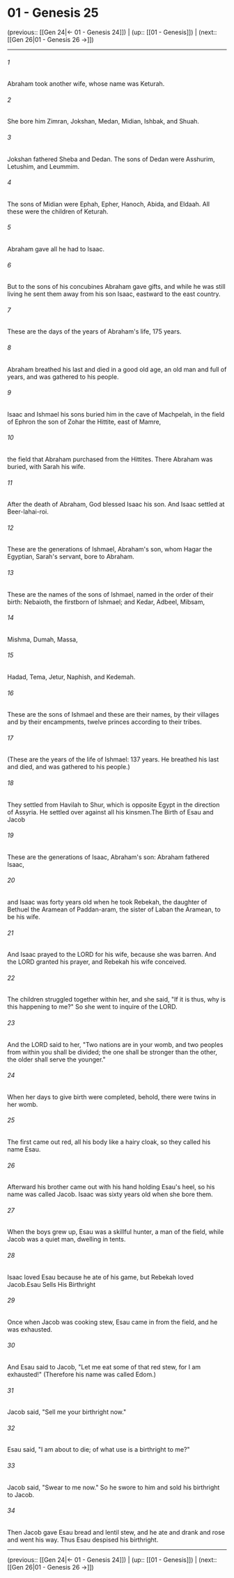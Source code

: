# 01 - Genesis 25

(previous:: [[Gen 24|← 01 - Genesis 24]]) | (up:: [[01 - Genesis]]) | (next:: [[Gen 26|01 - Genesis 26 →]])

***


###### 1 
Abraham took another wife, whose name was Keturah. 

###### 2 
She bore him Zimran, Jokshan, Medan, Midian, Ishbak, and Shuah. 

###### 3 
Jokshan fathered Sheba and Dedan. The sons of Dedan were Asshurim, Letushim, and Leummim. 

###### 4 
The sons of Midian were Ephah, Epher, Hanoch, Abida, and Eldaah. All these were the children of Keturah. 

###### 5 
Abraham gave all he had to Isaac. 

###### 6 
But to the sons of his concubines Abraham gave gifts, and while he was still living he sent them away from his son Isaac, eastward to the east country. 

###### 7 
These are the days of the years of Abraham's life, 175 years. 

###### 8 
Abraham breathed his last and died in a good old age, an old man and full of years, and was gathered to his people. 

###### 9 
Isaac and Ishmael his sons buried him in the cave of Machpelah, in the field of Ephron the son of Zohar the Hittite, east of Mamre, 

###### 10 
the field that Abraham purchased from the Hittites. There Abraham was buried, with Sarah his wife. 

###### 11 
After the death of Abraham, God blessed Isaac his son. And Isaac settled at Beer-lahai-roi. 

###### 12 
These are the generations of Ishmael, Abraham's son, whom Hagar the Egyptian, Sarah's servant, bore to Abraham. 

###### 13 
These are the names of the sons of Ishmael, named in the order of their birth: Nebaioth, the firstborn of Ishmael; and Kedar, Adbeel, Mibsam, 

###### 14 
Mishma, Dumah, Massa, 

###### 15 
Hadad, Tema, Jetur, Naphish, and Kedemah. 

###### 16 
These are the sons of Ishmael and these are their names, by their villages and by their encampments, twelve princes according to their tribes. 

###### 17 
(These are the years of the life of Ishmael: 137 years. He breathed his last and died, and was gathered to his people.) 

###### 18 
They settled from Havilah to Shur, which is opposite Egypt in the direction of Assyria. He settled over against all his kinsmen.The Birth of Esau and Jacob 

###### 19 
These are the generations of Isaac, Abraham's son: Abraham fathered Isaac, 

###### 20 
and Isaac was forty years old when he took Rebekah, the daughter of Bethuel the Aramean of Paddan-aram, the sister of Laban the Aramean, to be his wife. 

###### 21 
And Isaac prayed to the LORD for his wife, because she was barren. And the LORD granted his prayer, and Rebekah his wife conceived. 

###### 22 
The children struggled together within her, and she said, "If it is thus, why is this happening to me?" So she went to inquire of the LORD. 

###### 23 
And the LORD said to her, "Two nations are in your womb, and two peoples from within you shall be divided; the one shall be stronger than the other, the older shall serve the younger." 

###### 24 
When her days to give birth were completed, behold, there were twins in her womb. 

###### 25 
The first came out red, all his body like a hairy cloak, so they called his name Esau. 

###### 26 
Afterward his brother came out with his hand holding Esau's heel, so his name was called Jacob. Isaac was sixty years old when she bore them. 

###### 27 
When the boys grew up, Esau was a skillful hunter, a man of the field, while Jacob was a quiet man, dwelling in tents. 

###### 28 
Isaac loved Esau because he ate of his game, but Rebekah loved Jacob.Esau Sells His Birthright 

###### 29 
Once when Jacob was cooking stew, Esau came in from the field, and he was exhausted. 

###### 30 
And Esau said to Jacob, "Let me eat some of that red stew, for I am exhausted!" (Therefore his name was called Edom.) 

###### 31 
Jacob said, "Sell me your birthright now." 

###### 32 
Esau said, "I am about to die; of what use is a birthright to me?" 

###### 33 
Jacob said, "Swear to me now." So he swore to him and sold his birthright to Jacob. 

###### 34 
Then Jacob gave Esau bread and lentil stew, and he ate and drank and rose and went his way. Thus Esau despised his birthright.

***

(previous:: [[Gen 24|← 01 - Genesis 24]]) | (up:: [[01 - Genesis]]) | (next:: [[Gen 26|01 - Genesis 26 →]])
